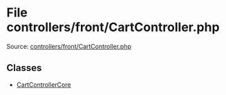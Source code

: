File controllers/front/CartController.php
=========

Source: [controllers/front/CartController.php](https://github.com/PrestaShop/PrestaShop/blob/1.5.2.0/controllers/front/CartController.php)


Classes
-------

* [CartControllerCore](class.CartControllerCore.md)

